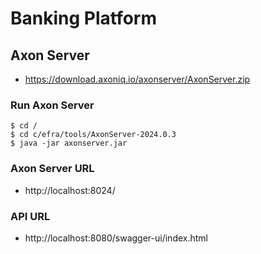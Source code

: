# Banking Platform

## Axon Server
- https://download.axoniq.io/axonserver/AxonServer.zip

### Run Axon Server
```
$ cd /
$ cd c/efra/tools/AxonServer-2024.0.3
$ java -jar axonserver.jar
```

### Axon Server URL
- http://localhost:8024/

### API URL
- http://localhost:8080/swagger-ui/index.html